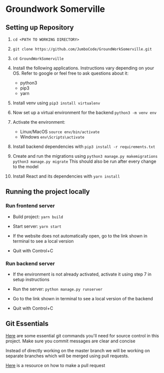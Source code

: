 # Groundwork Somerville 

## Setting up Repository

1.  `cd <PATH TO WORKING DIRECTORY>`

2.  `git clone https://github.com/JumboCode/GroundWorkSomerville.git`

3.  `cd GroundWorkSomerville`

4. Install the following applications. Instructions vary depending on your OS. Refer to google or feel free to ask questions about it:
	* python3
	* pip3
	* yarn

5. Install venv using `pip3 install virtualenv`

6. Now set up a virtual environment for the backend `python3 -m venv env`

7. Activate the environment:
	* Linux/MacOS `source env/bin/activate`
	* Windows `env\Scripts\activate`

8. Install backend dependencies with `pip3 install -r requirements.txt`

9. Create and run the migrations using 
	`python3 manage.py makemigrations`
	`python3 manage.py migrate` 
	This should also be run after every change to the model

11. Install React and its dependencies with `yarn install`

  
## Running the project locally

### Run frontend server

- Build project: `yarn build`

- Start server: `yarn start`

- If the website does not automatically open, go to the link shown in terminal to see a local version

- Quit with Control+C

### Run backend server

- If the environment is not already activated, activate it using step 7 in setup instructions

- Run the server: `python manage.py runserver`

- Go to the link shown in terminal to see a local version of the backend
 - Quit with Control+C

## Git Essentials
[Here](https://education.github.com/git-cheat-sheet-education.pdf) are some essential git commands you'll need for source control in this project. Make sure you commit messages are clear and concise

Instead of directly working on the master branch we will be working on separate branches which will be merged using pull requests. 

[Here](https://help.github.com/articles/creating-a-pull-request/)  is a resource on how to make a pull request